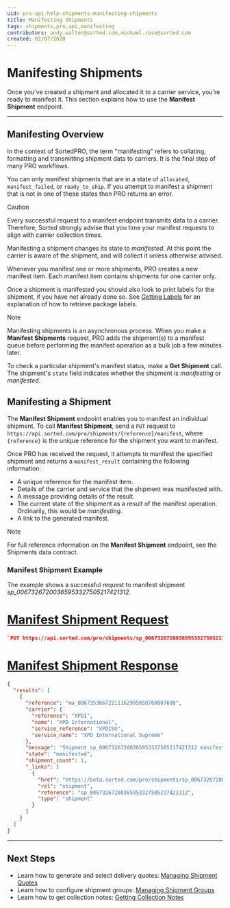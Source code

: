 ```yaml
---
uid: pro-api-help-shipments-manifesting-shipments
title: Manifesting Shipments
tags: shipments,pro,api,manifesting
contributors: andy.walton@sorted.com,michael.rose@sorted.com
created: 02/07/2020
---
```

# Manifesting Shipments

Once you've created a shipment and allocated it to a carrier service, you're ready to manifest it. This section explains how to <!--manifest shipments and how to view existing customer manifests --> use the **Manifest Shipment** endpoint.

---

## Manifesting Overview

In the context of SortedPRO, the term "manifesting" refers to collating, formatting and transmitting shipment data to carriers. It is the final step of many PRO workflows.

You can only manifest shipments that are in a state of `allocated`, `manifest_failed`, or `ready_to_ship`. If you attempt to manifest a shipment that is not in one of these states then PRO returns an error.

<!-- PRO has four endpoints that manifest shipments: 

* **Manifest Shipment** - Manifests the specified shipment.
* **Manifest Shipments**  - Manifests multiple shipments at once by providing a list of `{shipmentReferences}`. 
* **Manifest Shipments by Query**  - Manifests all shipments that meet a specified set of search criteria.
* **Manifest Shipments by Shipment Group** - Manifests all shipments within a specified shipment group. -->

> [!CAUTION]
>
> Every successful request to a manifest endpoint transmits data to a carrier. Therefore, Sorted strongly advise that <!-- you do not manifest shipments individually, and that -->you time your manifest requests to align with carrier collection times.

Manifesting a shipment changes its state to _manifested_. At this point the carrier is aware of the shipment, and will collect it unless otherwise advised. <!-- In order to prevent the shipment being shipped, you would need to cancel it. -->

<!-- >> [!NOTE]
>
> For more information on cancelling shipments, see the [Cancelling Shipments](/pro/api/shipments/cancelling_shipments.html) page. -->

Whenever you manifest one or more shipments, PRO creates a new manifest item. Each manifest item contains shipments for one carrier only. <!-- You can retrieve manifest items using the **Get Manifest** endpoint -->

Once a shipment is manifested you should also look to print labels for the shipment, if you have not already done so. See [Getting Labels](/pro/api/shipments/getting_shipment_labels.html) for an explanation of how to retrieve package labels.

> [!NOTE]
>
> Manifesting shipments is an asynchronous process. When you make a **Manifest Shipments** request, PRO adds the shipment(s) to a manifest queue before performing the manifest operation as a bulk job a few minutes later. 
>
> To check a particular shipment's manifest status, make a **Get Shipment** call. The shipment's `state` field indicates whether the shipment is _manifesting_ or _manifested_. 

<!-- ## Section Contents

* [Manifesting Shipments Manually](/pro/api/shipments/manifesting_shipments_manually.html) - Explains how to use the **Manifest Shipment** and **Manifest Shipments** endpoints to select the shipment to be manifested.
* [Manifesting Shipments by Query](/pro/api/shipments/manifesting_shipments_by_query.html) - Explains how to use the **Manifest Shipments by Query** endpoint to manifest only those shipment that meet a certain set of criteria.
* [Manifesting Shipments by Shipment Group](/pro/api/shipments/manifesting_shipments_by_shipment_group.html) - Explains how to use the **Manifest Shipments by Shipment Group** endpoint to manifest all shipments within a specified shipment group.
* [Getting Shipment Manifests](/pro/api/shipments/getting_shipment_manifests.html) - Explains how to use the **Get Manifest** endpoint to retrieve an existing manifest. -->

## Manifesting a Shipment

The **Manifest Shipment** endpoint enables you to manifest an individual shipment. To call **Manifest Shipment**, send a `PUT` request to `https://api.sorted.com/pro/shipments/{reference}/manifest`, where `{reference}` is the unique reference for the shipment you want to manifest.

Once PRO has received the request, it attempts to manifest the specified shipment and returns a `manifest_result` containing the following information:

* A unique reference for the manifest item.
* Details of the carrier and service that the shipment was manifested with.
* A message providing details of the result.
* The current state of the shipment as a result of the manifest operation. Ordinarily, this would be _manifesting_.
* A link to the generated manifest.

> [!NOTE]
>
>  For full reference information on the **Manifest Shipment** endpoint, see the Shipments data contract. 

### Manifest Shipment Example

The example shows a successful request to manifest shipment _sp_00673267200365953327505217421312_.

# [Manifest Shipment Request](#tab/manifest-shipment-request)

```json
`PUT https://api.sorted.com/pro/shipments/sp_00673267200365953327505217421312/manifest`
```

# [Manifest Shipment Response](#tab/manifest-shipment-response)

```json
{
  "results": [
    {
      "reference": "ma_00673536672211162995858760007680",
      "carrier": {
        "reference": "XPDI",
        "name": "XPD International",
        "service_reference": "XPDISU",
        "service_name": "XPD International Supreme"
      },
      "message": "Shipment sp_00673267200365953327505217421312 manifested with XDP Worldwide successfully",
      "state": "manifested",
      "shipment_count": 1,
      "_links": [
        {
          "href": "https://beta.sorted.com/pro/shipments/sp_00673267200365953327505217421312",
          "rel": "shipment",
          "reference": "sp_00673267200365953327505217421312",
          "type": "shipment"
        }
      ]
    }
  ]
}
```
---

## Next Steps

* Learn how to generate and select delivery quotes: [Managing Shipment Quotes](/pro/api/shipments/managing_shipment_quotes.html)
* Learn how to configure shipment groups: [Managing Shipment Groups](/pro/api/shipments/managing_shipment_groups.html) 
* Learn how to get collection notes: [Getting Collection Notes](/pro/api/shipments/getting_collection_notes.html)